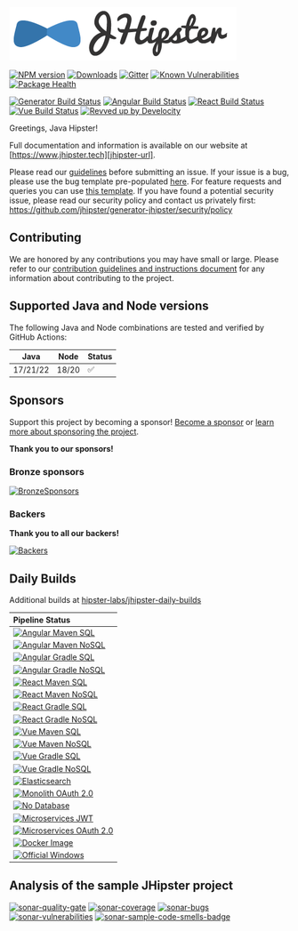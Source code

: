 [![Logo][jhipster-image]][jhipster-url]

[![NPM version][npm-image]][npm-url] [![Downloads][npmcharts-image]][npmcharts-url] [![Gitter][gitter-badge-image]][gitter-badge-url] [![Known Vulnerabilities][snyk-image]][snyk-url] [![Package Health][health-image]][health-url]

[![Generator Build Status][github-actions-generator-image]][github-actions-url] [![Angular Build Status][github-actions-angular-image]][github-actions-url] [![React Build Status][github-actions-react-image]][github-actions-url] [![Vue Build Status][github-actions-vue-image]][github-actions-url] [![Revved up by Develocity](https://img.shields.io/badge/Revved%20up%20by-Develocity-06A0CE?logo=Gradle&labelColor=02303A)](https://ge.jhipster.tech/scans)

Greetings, Java Hipster!

Full documentation and information is available on our website at [https://www.jhipster.tech][jhipster-url].

Please read our [guidelines](/CONTRIBUTING.md#submitting-an-issue) before submitting an issue. If your issue is a bug, please use the bug template pre-populated [here][issue-template]. For feature requests and queries you can use [this template][feature-template]. If you have found a potential security issue, please read our security policy and contact us privately first: https://github.com/jhipster/generator-jhipster/security/policy

## Contributing

We are honored by any contributions you may have small or large. Please refer to our [contribution guidelines and instructions document](https://github.com/jhipster/generator-jhipster/blob/main/CONTRIBUTING.md) for any information about contributing to the project.

## Supported Java and Node versions

The following Java and Node combinations are tested and verified by GitHub Actions:

| Java     | Node  | Status |
| -------- | ----- | ------ |
| 17/21/22 | 18/20 | ✅     |

## Sponsors

Support this project by becoming a sponsor! [Become a sponsor](https://opencollective.com/generator-jhipster) or [learn more about sponsoring the project](https://www.jhipster.tech/sponsors/).

**Thank you to our sponsors!**

### Bronze sponsors

[![BronzeSponsors][bronze-sponsors-image]][bronze-sponsors-url]

### Backers

**Thank you to all our backers!**

[![Backers][backers-image]][backers-url]

<object data="https://opencollective.com/generator-jhipster/tiers/backer.svg?avatarHeight=40&width=890&button=false" type="image/svg+xml"></object>

## Daily Builds

Additional builds at [hipster-labs/jhipster-daily-builds](https://github.com/hipster-labs/jhipster-daily-builds)

| Pipeline Status                                                                      |
| :----------------------------------------------------------------------------------- |
| [![Angular Maven SQL][ng-maven-sql.yaml-badge]][ng-maven-sql.yaml-link]              |
| [![Angular Maven NoSQL][ng-maven-nosql.yaml-badge]][ng-maven-nosql.yaml-link]        |
| [![Angular Gradle SQL][ng-gradle-sql.yaml-badge]][ng-gradle-sql.yaml-link]           |
| [![Angular Gradle NoSQL][ng-gradle-nosql.yaml-badge]][ng-gradle-nosql.yaml-link]     |
| [![React Maven SQL][react-maven-sql.yaml-badge]][react-maven-sql.yaml-link]          |
| [![React Maven NoSQL][react-maven-nosql.yaml-badge]][react-maven-nosql.yaml-link]    |
| [![React Gradle SQL][react-gradle-sql.yaml-badge]][react-gradle-sql.yaml-link]       |
| [![React Gradle NoSQL][react-gradle-nosql.yaml-badge]][react-gradle-nosql.yaml-link] |
| [![Vue Maven SQL][vue-maven-sql.yaml-badge]][vue-maven-sql.yaml-link]                |
| [![Vue Maven NoSQL][vue-maven-nosql.yaml-badge]][vue-maven-nosql.yaml-link]          |
| [![Vue Gradle SQL][vue-gradle-sql.yaml-badge]][vue-gradle-sql.yaml-link]             |
| [![Vue Gradle NoSQL][vue-gradle-nosql.yaml-badge]][vue-gradle-nosql.yaml-link]       |
| [![Elasticsearch][elasticsearch.yaml-badge]][elasticsearch.yaml-link]                |
| [![Monolith OAuth 2.0][monolith-oauth2.yaml-badge]][monolith-oauth2.yaml-link]       |
| [![No Database][no-database.yaml-badge]][no-database.yaml-link]                      |
| [![Microservices JWT][ms-jwt.yaml-badge]][ms-jwt.yaml-link]                          |
| [![Microservices OAuth 2.0][ms-oauth2.yaml-badge]][ms-oauth2.yaml-link]              |
| [![Docker Image][docker-image.yaml-badge]][docker-image.yaml-link]                   |
| [![Official Windows][windows.yaml-badge]][windows.yaml-link]                         |

## Analysis of the sample JHipster project

[![sonar-quality-gate][sonar-quality-gate]][sonar-url] [![sonar-coverage][sonar-coverage]][sonar-url] [![sonar-bugs][sonar-bugs]][sonar-url] [![sonar-vulnerabilities][sonar-vulnerabilities]][sonar-url] [![sonar-sample-code-smells-badge][sonar-sample-code-smells-badge]][sonar-sample-code-smells-url]

[ng-maven-sql.yaml-badge]: https://github.com/hipster-labs/jhipster-daily-builds/actions/workflows/ng-maven-sql.yaml/badge.svg
[ng-maven-sql.yaml-link]: https://github.com/hipster-labs/jhipster-daily-builds/actions/workflows/ng-maven-sql.yaml
[ng-maven-nosql.yaml-badge]: https://github.com/hipster-labs/jhipster-daily-builds/actions/workflows/ng-maven-nosql.yaml/badge.svg
[ng-maven-nosql.yaml-link]: https://github.com/hipster-labs/jhipster-daily-builds/actions/workflows/ng-maven-nosql.yaml
[ng-gradle-sql.yaml-badge]: https://github.com/hipster-labs/jhipster-daily-builds/actions/workflows/ng-gradle-sql.yaml/badge.svg
[ng-gradle-sql.yaml-link]: https://github.com/hipster-labs/jhipster-daily-builds/actions/workflows/ng-gradle-sql.yaml
[ng-gradle-nosql.yaml-badge]: https://github.com/hipster-labs/jhipster-daily-builds/actions/workflows/ng-gradle-nosql.yaml/badge.svg
[ng-gradle-nosql.yaml-link]: https://github.com/hipster-labs/jhipster-daily-builds/actions/workflows/ng-gradle-nosql.yaml
[react-maven-sql.yaml-badge]: https://github.com/hipster-labs/jhipster-daily-builds/actions/workflows/react-maven-sql.yaml/badge.svg
[react-maven-sql.yaml-link]: https://github.com/hipster-labs/jhipster-daily-builds/actions/workflows/react-maven-sql.yaml
[react-maven-nosql.yaml-badge]: https://github.com/hipster-labs/jhipster-daily-builds/actions/workflows/react-maven-nosql.yaml/badge.svg
[react-maven-nosql.yaml-link]: https://github.com/hipster-labs/jhipster-daily-builds/actions/workflows/react-maven-nosql.yaml
[react-gradle-sql.yaml-badge]: https://github.com/hipster-labs/jhipster-daily-builds/actions/workflows/react-gradle-sql.yaml/badge.svg
[react-gradle-sql.yaml-link]: https://github.com/hipster-labs/jhipster-daily-builds/actions/workflows/react-gradle-sql.yaml
[react-gradle-nosql.yaml-badge]: https://github.com/hipster-labs/jhipster-daily-builds/actions/workflows/react-gradle-nosql.yaml/badge.svg
[react-gradle-nosql.yaml-link]: https://github.com/hipster-labs/jhipster-daily-builds/actions/workflows/react-gradle-nosql.yaml
[vue-maven-sql.yaml-badge]: https://github.com/hipster-labs/jhipster-daily-builds/actions/workflows/vue-maven-sql.yaml/badge.svg
[vue-maven-sql.yaml-link]: https://github.com/hipster-labs/jhipster-daily-builds/actions/workflows/vue-maven-sql.yaml
[vue-maven-nosql.yaml-badge]: https://github.com/hipster-labs/jhipster-daily-builds/actions/workflows/vue-maven-nosql.yaml/badge.svg
[vue-maven-nosql.yaml-link]: https://github.com/hipster-labs/jhipster-daily-builds/actions/workflows/vue-maven-nosql.yaml
[vue-gradle-sql.yaml-badge]: https://github.com/hipster-labs/jhipster-daily-builds/actions/workflows/vue-gradle-sql.yaml/badge.svg
[vue-gradle-sql.yaml-link]: https://github.com/hipster-labs/jhipster-daily-builds/actions/workflows/vue-gradle-sql.yaml
[vue-gradle-nosql.yaml-badge]: https://github.com/hipster-labs/jhipster-daily-builds/actions/workflows/vue-gradle-nosql.yaml/badge.svg
[vue-gradle-nosql.yaml-link]: https://github.com/hipster-labs/jhipster-daily-builds/actions/workflows/vue-gradle-nosql.yaml
[elasticsearch.yaml-badge]: https://github.com/hipster-labs/jhipster-daily-builds/actions/workflows/elasticsearch.yaml/badge.svg
[elasticsearch.yaml-link]: https://github.com/hipster-labs/jhipster-daily-builds/actions/workflows/elasticsearch.yaml
[monolith-oauth2.yaml-badge]: https://github.com/hipster-labs/jhipster-daily-builds/actions/workflows/monolith-oauth2.yaml/badge.svg
[monolith-oauth2.yaml-link]: https://github.com/hipster-labs/jhipster-daily-builds/actions/workflows/monolith-oauth2.yaml
[no-database.yaml-badge]: https://github.com/hipster-labs/jhipster-daily-builds/actions/workflows/no-database.yaml/badge.svg
[no-database.yaml-link]: https://github.com/hipster-labs/jhipster-daily-builds/actions/workflows/no-database.yaml
[ms-jwt.yaml-badge]: https://github.com/hipster-labs/jhipster-daily-builds/actions/workflows/ms-jwt.yaml/badge.svg
[ms-jwt.yaml-link]: https://github.com/hipster-labs/jhipster-daily-builds/actions/workflows/ms-jwt.yaml
[ms-oauth2.yaml-badge]: https://github.com/hipster-labs/jhipster-daily-builds/actions/workflows/ms-oauth2.yaml/badge.svg
[ms-oauth2.yaml-link]: https://github.com/hipster-labs/jhipster-daily-builds/actions/workflows/ms-oauth2.yaml
[docker-image.yaml-badge]: https://github.com/hipster-labs/jhipster-daily-builds/actions/workflows/docker-image.yaml/badge.svg
[docker-image.yaml-link]: https://github.com/hipster-labs/jhipster-daily-builds/actions/workflows/docker-image.yaml
[windows.yaml-badge]: https://github.com/hipster-labs/jhipster-daily-builds/actions/workflows/windows.yaml/badge.svg
[windows.yaml-link]: https://github.com/hipster-labs/jhipster-daily-builds/actions/workflows/windows.yaml
[sonar-url]: https://sonarcloud.io/dashboard?id=jhipster-sample-application
[sonar-quality-gate]: https://sonarcloud.io/api/project_badges/measure?project=jhipster-sample-application&metric=alert_status
[sonar-coverage]: https://sonarcloud.io/api/project_badges/measure?project=jhipster-sample-application&metric=coverage
[sonar-bugs]: https://sonarcloud.io/api/project_badges/measure?project=jhipster-sample-application&metric=bugs
[sonar-sample-code-smells-badge]: https://sonarcloud.io/api/project_badges/measure?project=jhipster-sample-application&metric=code_smells
[sonar-sample-code-smells-url]: https://sonarcloud.io/project/issues?resolved=false&types=CODE_SMELL&id=jhipster-sample-application
[sonar-vulnerabilities]: https://sonarcloud.io/api/project_badges/measure?project=jhipster-sample-application&metric=vulnerabilities
[jhipster-image]: https://raw.githubusercontent.com/jhipster/jhipster-artwork/main/logos/v2/normal/V2%20JHipster%20RGB.png
[jhipster-url]: https://www.jhipster.tech/
[npm-image]: https://badge.fury.io/js/generator-jhipster.svg
[npm-url]: https://npmjs.org/package/generator-jhipster
[github-actions-generator-image]: https://github.com/jhipster/generator-jhipster/workflows/Generator/badge.svg
[github-actions-angular-image]: https://github.com/jhipster/generator-jhipster/workflows/Angular/badge.svg
[github-actions-react-image]: https://github.com/jhipster/generator-jhipster/workflows/React/badge.svg
[github-actions-vue-image]: https://github.com/jhipster/generator-jhipster/workflows/Vue/badge.svg
[github-actions-url]: https://github.com/jhipster/generator-jhipster/actions
[backers-image]: https://opencollective.com/generator-jhipster/tiers/backer.svg?avatarHeight=70&width=890
[backers-url]: https://opencollective.com/generator-jhipster
[bronze-sponsors-image]: https://opencollective.com/generator-jhipster/tiers/bronze-sponsor.svg?avatarHeight=120&width=890
[bronze-sponsors-url]: https://opencollective.com/generator-jhipster
[issue-template]: https://github.com/jhipster/generator-jhipster/issues/new?template=BUG_REPORT.md
[feature-template]: https://github.com/jhipster/generator-jhipster/issues/new?template=FEATURE_REQUEST.md
[npmcharts-image]: https://img.shields.io/npm/dm/generator-jhipster.svg?label=Downloads&style=flat
[npmcharts-url]: https://npmcharts.com/compare/generator-jhipster
[gitter-badge-image]: https://badges.gitter.im/jhipster/generator-jhipster.svg
[gitter-badge-url]: https://gitter.im/jhipster/generator-jhipster?utm_source=badge&utm_medium=badge&utm_campaign=pr-badge
[snyk-image]: https://snyk.io/test/npm/generator-jhipster/badge.svg
[snyk-url]: https://snyk.io/test/npm/generator-jhipster
[health-image]: https://snyk.io/advisor/npm-package/generator-jhipster/badge.svg
[health-url]: https://snyk.io/advisor/npm-package/generator-jhipster

